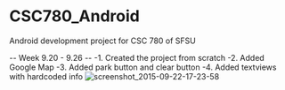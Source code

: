 # CSC780_Android
Android development project for CSC 780 of SFSU

-- Week 9.20 - 9.26 --
-1. Created the project from scratch
-2. Added Google Map
-3. Added park button and clear button
-4. Added textviews with hardcoded info
![screenshot_2015-09-22-17-23-58](https://cloud.githubusercontent.com/assets/6591257/10035701/4603bd18-6152-11e5-90e2-c6e8f78b10e7.png)
